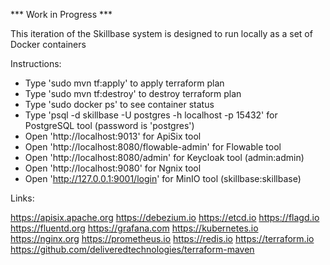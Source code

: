 
*** Work in Progress ***

This iteration of the Skillbase system is designed to run locally as
a set of Docker containers

Instructions:

* Type 'sudo mvn tf:apply' to apply terraform plan
* Type 'sudo mvn tf:destroy' to destroy terraform plan
* Type 'sudo docker ps' to see container status
* Type 'psql -d skillbase -U postgres -h localhost -p 15432' for PostgreSQL tool (password is 'postgres')
* Open 'http://localhost:9013' for ApiSix tool
* Open 'http://localhost:8080/flowable-admin' for Flowable tool
* Open 'http://localhost:8080/admin' for Keycloak tool (admin:admin)
* Open 'http://localhost:9080' for Ngnix tool
* Open 'http://127.0.0.1:9001/login' for MinIO tool (skillbase:skillbase)

Links:

https://apisix.apache.org
https://debezium.io
https://etcd.io
https://flagd.io
https://fluentd.org
https://grafana.com
https://kubernetes.io
https://nginx.org
https://prometheus.io
https://redis.io
https://terraform.io
https://github.com/deliveredtechnologies/terraform-maven
